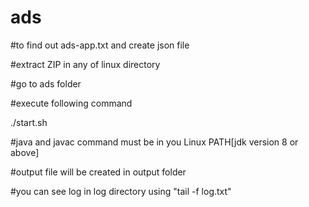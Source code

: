 # ads
#to find out ads-app.txt and create json file

#extract ZIP in any of linux directory

#go to ads folder

#execute following command

./start.sh <filename>

#java and javac command must be in you Linux PATH[jdk version 8 or above]

#output file will be created in output folder

#you can see log in log directory using "tail -f log.txt"
